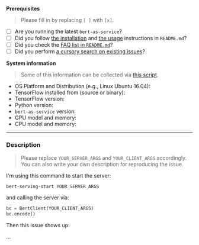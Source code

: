 **Prerequisites**

> Please fill in by replacing `[ ]` with `[x]`.

* [ ] Are you running the latest `bert-as-service`?
* [ ] Did you follow [the installation](https://github.com/hanxiao/bert-as-service#install) and [the usage](https://github.com/hanxiao/bert-as-service#usage) instructions in `README.md`?
* [ ] Did you check the [FAQ list in `README.md`](https://github.com/hanxiao/bert-as-service#faq)?
* [ ] Did you perform [a cursory search on existing issues](https://github.com/hanxiao/bert-as-service/issues)?

**System information**

> Some of this information can be collected via [this script](https://github.com/tensorflow/tensorflow/tree/master/tools/tf_env_collect.sh).

- OS Platform and Distribution (e.g., Linux Ubuntu 16.04):
- TensorFlow installed from (source or binary):
- TensorFlow version:
- Python version:
- `bert-as-service` version: 
- GPU model and memory:
- CPU model and memory:

---

### Description

> Please replace `YOUR_SERVER_ARGS` and `YOUR_CLIENT_ARGS` accordingly. You can also write your own description for reproducing the issue.

I'm using this command to start the server:

```bash
bert-serving-start YOUR_SERVER_ARGS
```

and calling the server via:
```python
bc = BertClient(YOUR_CLIENT_ARGS)
bc.encode()
```

Then this issue shows up:

...
